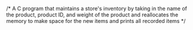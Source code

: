 /* A C program that maintains a store's inventory by taking in the name of the product, product ID, and weight of the product and reallocates the memory to make space for the new items and prints all recorded items 
*/
